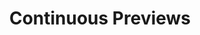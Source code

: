 ---
# Name of the webinar.
title: "Continuous Previews"
meta_desc: Attendees will leave this session ready to take control of their development process in ways they may not have known were possible.

cloud_engineering_summit:
    track: deploy

# A featured webinar will display first in the list.
featured: false

# If the video is pre-recorded or live.
pre_recorded: true

# If the video is part of the PulumiTV series. Setting this value to true will list the video in the "PulumiTV" section.
pulumi_tv: false

# Webinars with unlisted as true will not be shown on the webinar list
unlisted: false

# Gated webinars will have a registration form and the user will need
# to fill out the form before viewing.
gated: false

# The layout of the landing page.
type: webinars
layout: cloud-engineering-summit-replay

# External webinars will link to an external page instead of a webinar
# landing/registration page. If the webinar is external you will need
# set the 'block_external_search_index' flag to true so Google does not index
# the webinar page created.
external: false
block_external_search_index: false

# The url slug for the webinar landing page. If this is an external
# webinar, use the external URL as the value here.
url_slug: "continuous-previews"

# The content of the hero section.
hero:
    # The title text in the hero. This also serves as the pages H1.
    title: "Continuous Previews"

# Content for the left hand side section of the page.
main:
    # Webinar title.
    title: "Continuous Previews"
    # URL for embedding a URL for ungated webinars.
    youtube_url: "https://www.youtube.com/embed/n2T_6RqCxMQ"
    # Sortable date. The datetime Hugo will use to sort the webinars in date order.
    sortable_date: 2021-10-20T15:00:00-07:00
    # Duration of the webinar.
    duration: "17 minutes"
    # Description of the webinar.
    description: |
        Continuous Integration and Continous Deployments have been part of our application lifecycle for some time now but what about Continuous Previews? The ability to easily share new features and changes to a wide audience within your organization is a game changer for accelerating the delivery of features your users need. In this talk we will walk you through everything you need to know to deploy a Continuous Previews pipeline. Starting with containerizing your application, deploying to a cluster and connecting the results back to a GitHub Pull Request. Attendees will leave this session ready to take control of their development process in ways they may not have known were possible.

    # The webinar presenters
    presenters:
        - name: Peter McKee
          role: Head of Developer Relations, Docker
        - name: Josh Thurman
          role: Developer Relations at Uffizzi

# This section contains the transcript for a video. It is optional.
transcript: |
    Hello everybody, my name is Peter McKee.  I'm the head of developer relations at Docker, and today, Josh and I are gonna talk about how continuous previews is a game changer for accelerating and delivering new features and development to your end users.  So, I'm gonna hand it over to Josh, he's gonna walk through some concepts of continuous previews and then we'll quickly jump back and I'll go through a quick demo and then we'll wrap things up.  All right Josh, over to you. Yeah, thanks Peter.

    I'm Josh Thurman, head of developer relations for Uffizzi.  I'm gonna jump right into explaining the why, what and how of the continuous previews methodology.  Share my screen here.  Okay, so, let's start with why.  So, why CP? So, what? So, teams that follow a CP method will be able to begin testing earlier in the development process.

    So, with CP, you're effectively removing any gaps between the developer writing the code, and the approver who's testing the feature that they're working on.  Second, teams that use this will accelerate their iterative feedback loops which means they will be able to speed up how quickly an issue can be reviewed, feedback provided and adjustments made.  And third, teams that adopt the CP method will simplify their overall testing process.  The CP features can easily be tested independently and feature testing can be separated from integration testing.  So, I wanna frame this a little bit in the overall software production process.

    So, every team that develops software has four hurdles they've gotta overcome.  One, the development of new code, two, the integration of that new code with existing code, three, acceptance testing and four, delivery to end users.  So, I would venture to say that everyone tuning in can easily think of numerous tools and processes that support development, integration, and delivery.  But what about tools and processes that improve how software is accepted and tested? We're all just probably scratching our heads on that.  So, this is where CP comes in.

    CP is a method that fundamentally improves how your team collaboratively tests new software.  So, let's talk about the foundation of the continuous preview process.  There's eight principles behind it.  One, continuous collaboration, two, empower Devs with production-like test environments, three, tight integration between your ticketing, repositories, and infrastructure.  No additional burdens placed on the Dev Team, limit context switching, we all know that's costly.

    Confirming functionality prior to integration, reliance on automation and support for full stack.  So, front end, back end, microservices, APIs, anything else you can think of.  So, how does CP fit within Agile? So, if Agile is the overall umbrella that drives how we build software CP is a method or a best practice that is nested within agile.  So, the big loop here represents a typical agile workflow.  New requirement is designed and ticketed, developer picks that up and begins their work.

    When they're finished, that branch is merged, it goes through an integration step and then your acceptance testing begins.  So, the problem with this model is there's too much of a gap between the individual developer writing new code and the person approving that feature.  So, CP is an add-on method to the overall agile workflow, it enables feedback loops to beginning earlier and happen faster.  So, you see the little continuous preview piece that happens in the development section there.  So, it's a tighter loop and it's a loop between, again the developer writing the code and the person approving it.

    So, next I'll talk about a little compare and contrast.  What does a non-CP process look like versus a CP process? I'm just gonna be descriptive here.  So, in a non-CP, testing does not begin until post-integration.  You have a delayed feedback loop between the person writing the code and the approver.  Feature and integration testing are done in batches, so they're all coupled together.

    You have persistent QA/test environments.  There's more context switching and you're at a higher risk of bricking or bricking at your QA environments.  So, in a CP workflow, testing begins pre-integration.  You have a continuous feedback loop between the person writing the code and the approver.  Feature and integration testing are decoupled.

    So, you have a separation of concerns.  And you have, instead of persistent environments, you have on-demand test environments that have a purpose-driven life cycle, and you have as many as you need.  You also have limited context switching and you've got a lower risk of bricking or bricking your QA.  Let's talk about CP and branching.  So, I'm showing a GitHub flow here.

    And so in this case, a developer has checked out a topic branch, and when you're following the CP method, it can easily be deployed to an on-demand environment that has a purpose-driven lifecycle.  This again enables the developer and approver to quickly iterate through feedback loops until the feature is approved.  So, in this case, the developer has checked out a topic branch, begun work, and because it's being continuously previewed, an approver is reviewing the work in progress and providing feedback.  So, in this scenario, we see two thumbs downs, there's two feedback iterations that did not pass.  On the third iteration, they accepted the feature and it was approved.

    So, now the feature can be merged.  So, we've been able to test and accept the feature in isolation.  And later, if and when we were tracing root cause issues in a post-merge review, we can have confidence that any issues are most likely related to integration and are not functionality issues.  So, that reduces our time spent debugging.  So, let's look at the CP loop.

    And, I previously mentioned one of the principles, which is tight integration between ticketing, repository, and infrastructure, and that is displayed here.  So, issue starts as a ticket, and then developer begins working on it again, in a Git Workflow.  So, CP is the automation step that occurs.  So, from a Git Workflow, you should be able to kick off a preview deployment without breaking context.  That deployment is then gonna go to your infrastructure and then to close the loop, once you have a preview URL, that shows back up in your ticketing system.

    And so that signals to the, whoever's QA-ing or approving this feature, that it is ready to be reviewed.  And of course the process continues through as many loops as required until the new feature is approved.  So, in summary, on the process, continuous previews make it easy to collaboratively review and test in-progress feature development for full-stack applications.  So, our acceptance testing can happen earlier in the development process, we can accelerate our iterative feedback loops, and overall testing process has been simplified.  We can feature test in isolation.

    We can also separate feature testing from integration testing.  And so all of this results in improvements against our key performance indicators.  Some common ones are lead time, cycle time, team velocity, and code stability.  And of course, that all leads to happy end users.  So, enough about concept, let's get going with seeing a technical implementation of this.

    So, I'm gonna pass it back to Peter, who's gonna share what he's got. All right, thanks Josh.  So, let me go ahead and share my screen and let's take a look at little demo application that I have.  So, first, I have a small, little continuous preview server that I wrote and it's running on a remote machine.  And now I have a little application I have running locally.

    You could see it here on port 3000.  It's just a small crud app.  And I'm gonna go ahead and make a change.  We've got a ticket that came into our queue.  I'm a developer on a team, so they wanna get rid of these continuous previews in the title.

    So, we're just gonna call it Widgets Application.  Let me save that and then I'm gonna come over to my command line.  I'm gonna stop this from running inside of containers and then I'm gonna restart it.  So, I'm doing docker-compose up and I'm giving it a dash dash build, so it'll rebuild my containers.  And this should run relatively quickly and then start everything up with the changes.

    Give this a second to run.  I'm running this in local on my machine.  And I wanted to run it in composed so I can do my dependent services and my application at once.  Okay, so, now it's up and running, let's jump over here to the web, give it a quick F5 refresh, and there we go.  We have the title's been updated, looks good to me.

    Let's go back on our command line, and I'm gonna do a Git Commit and I'm gonna say update the title, and then I'm gonna do a Git Push.  So, that's gonna run.  And typically, you would have your continuous preview server connected into your GitHub, or Bitbucket, or whatever that is and whenever you cut a PR or do a push, that can send a webhook into your server.  So, I'm gonna simulate a webhook here.  I just have a little bar script that makes a call out to the web, into the continuous preview server.

    And here it is running here, we get back, everything's been built, everything's fine and it's done working.  So, that is updated.  So, now we're gonna come over here and you can see I'm running on my CP server.  Let's give that a refresh, and now I have Widgets Application.  I can give this URL out to anybody on my team in the business, peers, business analysts, and you know, product owners.

    They can come take a look at the application, go, "Yep, that looks great. " Or they might say, "You know what? No, change that back, we don't care. " So, let's pretend that that happened.  So, let me run in back into my application.  Just gonna do an undo, put the title back.

    I'm gonna save that and then I'm gonna do another commit and I'm gonna say revert title.  And I'm gonna do a commit, and a push, that's been pushed, and I'm gonna update, send a message into my continuous preview server.  There we go, everything's been updated.  If I come back into my continuous preview server and hit refresh, there we go, it's been updated.  Now this URL again can be passed around to all your teammates, they can take a look at it, and then you can continue on with the process once it gets signed off.

    All right Josh, let me kick it back over to you. Yeah, great, Peter.  Thank you for sharing that.  So, let me share my screen again.  And I'm gonna show a continuous preview with Uffizzi. So, first let's look at the app that I'm gonna employ.  So this is a six-container microservices application.  And I'm gonna work on a couple of these components.  So, I've got three off-the-shelf Docker official images here Nginx, Reddis and of course, a Postgres container.  And then I've got three custom elements that I'm working on.

    So, I've got the voting app, the results app component and the work component.  And so, I'm gonna work on a couple of those.  And let me go following the CP loop, let's start with ticketing on a new feature that has been designed.  So, here's my ticket, I'm gonna need to change the voting function.  I'm gonna double the dog.

    So, every time every vote for a dog gets doubled.  So, I've been working on that and let me show you, I already have this branch, I've already committed to it and what I'm gonna do, now that this is ready to be reviewed or previewed by the approver, I'm gonna open my pull request, create and create.  Okay, so, that pull request has been opened.  Now, bear with me, I'm gonna do one more pull request, and then we'll see why I'm doing that.  So, this was for the example voting worker component.

    Let's say also that I was working on the results component and I was working on a change color branch.  Okay, so, again, to save time for the demo, I've already committed my changes and I'm gonna open a pull request here.  Create and create.  The importance of the pull request is I'm the developer working in my Git Workflow and without doing anything extra, I actually kicked off a preview deployment for each of those branches that I've been working on.  And so I can go to Uffizzi here and watch, when I did that pull request, both of these deployments kicked off.

    So, again, this first one is gonna preview the double dog's change that I made and the second one is gonna preview the color change that I made.  So, once those go live, I will have a preview URL and to finish the CP loop, and I already had this one running just to save time on the bill process here, but I'm gonna finish the loop by going back into my ticketing system, in this case, I've got JIRA.  And so this was the ticket I started with.  And Uffizzi went in here and placed this preview URL right here.  So, whoever is approving this knows that it's available there, they can go take a look at it.

    If they need to make any comments, they can say, "No, not quite right. " Of course, that's gonna go to the developer working on it and they're gonna go back through the loop and try to make the changes until the approver has indicated that it does meet the requirements.  And let me show you this in a little bit more detail.  So, what we've done on the backside is deployed six containers all to Kubernetes.  And this works with any cluster.

    This happens to be an EKS cluster, but you can run it on Azure, on GKE, you can also do it on prem, but I have all these containers running.  If I need to, if I have any issues, I can go in and actually, I can look at the logs and these are filterable.  So, I can see my build process was done and I can see the container's up 'cause I can see the logs are running here.  And so now, this one's up and then it'll take maybe another 30 seconds or so, and I'll be able to review those changes here.  So, that's it.

    That is a continuous preview in action leveraging Uffizzi's automation.  And Peter, don't know if you have any final comments, but I appreciate everyone tuning in and yeah, please come check out continuous previews.  I wanted to reference, a lot of my talk was from the CP manifesto.  You can go view that at cpmanifesto.org to learn more about this process.

    It's open source, so, you can also check out the repo and then go, and we'd love to have feedback there and more collaboration.  So, please check it out. Yeah, great.  Thanks Josh.  Yeah, the only thing I will say is make sure we get out the manifesto. I think it's really important.  Yeah, like you said, give some feedback and we'd love to hear people's thoughts about it.  Thanks everybody, really appreciate it.
---